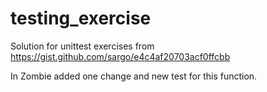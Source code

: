 # testing_exercise
Solution for unittest exercises from  https://gist.github.com/sargo/e4c4af20703acf0ffcbb

In Zombie added one change and new test for this function.
